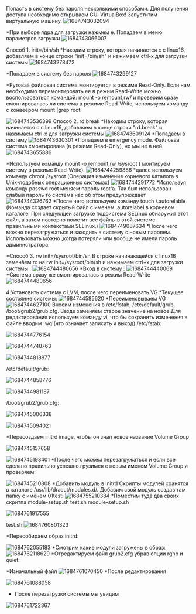 Попасть в систему без пароля несколькими способами.
Для получения доступа необходимо открываем GUI VirtualBox! 
Запуститим виртуальную машину. 
![1684743032094](https://github.com/AlexanderSerg-jun/boot_system/assets/85576634/3c399f01-20e5-4af1-a790-1d1c9eddeba2)

*При выборе ядра для загрузки нажмем e. Попадаем в меню параметров загрузки
![1684743066007](https://github.com/AlexanderSerg-jun/boot_system/assets/85576634/80d97456-cb1c-4c25-8dd5-f99631bf97ce)


Способ 1. init=/bin/sh
*Находим строку, которая начинается с с linux16, добавляем в конце строки "init=/bin/sh" и нажимаем сtrl-x для загрузки  системы
![1684743278472](https://github.com/AlexanderSerg-jun/boot_system/assets/85576634/566dcdb8-c2d5-48d5-b95e-512127644b4f)

*Попадаем в систему без пароля
![1684743299127](https://github.com/AlexanderSerg-jun/boot_system/assets/85576634/c5e646c0-07d7-4e7b-a166-1733bd190e58)

*Рутоваā файловая система монтируется в режиме Read-Only. Если нам  необходимо перемонтировать ее в режим Read-Write можно воспользоваться командой: mount -o remount,rw/ и проверим сразу смонтировалась ли система в режиме Read-Write, используем команду c конвеером mount |grep root

![1684743536399](https://github.com/AlexanderSerg-jun/boot_system/assets/85576634/7ee78009-645a-4619-b00b-fcbd0adc1466)
 Способ 2. rd.break
 *Находим строку, которая начинается с с linux16, добавляем в конце строки "rd.break" и нажимаем сtrl-x для загрузки  системы
 ![1684743609124](https://github.com/AlexanderSerg-jun/boot_system/assets/85576634/b674f4f5-d733-427c-a812-e3240f7a035f)
 *Попадаем в систему
![1684743630301](https://github.com/AlexanderSerg-jun/boot_system/assets/85576634/dc94af0c-37ab-4742-b411-cbc34c2034cf)
*Попадаем в emergency mode. Файловаā система смонтирована (в режиме Read-Only), но мы не в ней.
![1684743655886](https://github.com/AlexanderSerg-jun/boot_system/assets/85576634/7011de62-2dcb-489e-9a08-258cab96340a)

*Используем команду mount -o remount,rw /sysroot ( монтируем систему в режиме Read-Write).
![1684744259886](https://github.com/AlexanderSerg-jun/boot_system/assets/85576634/c88b6e5f-a057-4b2c-ac2f-4fd6e651ce52)
*далее используем команду chroot /sysroot (Операция изменения корневого каталога в Unix-подобных операционных системах)
![1684744291772](https://github.com/AlexanderSerg-jun/boot_system/assets/85576634/13f7d238-601c-4189-bc2e-a74ea2d90cf8)
*Используя команду passwd root меняем пароль root'а. Так был использован слабый пароль то система нас об этом предупреждает
![1684744326762](https://github.com/AlexanderSerg-jun/boot_system/assets/85576634/be541ff7-0c6b-40cb-aaf9-6afbb59e1346)
*После чего используем команду touch /.autorelable (Команда создает скрытый файл с именем .autorelabel в корневом каталоге. При следующей загрузке подсистема SELinux обнаружит этот файл, а затем повторно пометит все файлы в этой системе правильными контекстами SELinux.)
![1684749087634](https://github.com/AlexanderSerg-jun/boot_system/assets/85576634/66e520bd-a477-4b72-8da9-8a16e1a1c481)
*После чего можно перезагружаться и заходить в систему с новым паролем. Использовать можно ,когда  потеряли или вообще не имели пароль администратора.

*Способ 3. rw init=/sysroot/bin/sh
В строке начинающейся  с linux16 заменāем ro на rw init=/sysroot/bin/sh и нажимаем сtrl+x для загрузки системы :
![1684744480656](https://github.com/AlexanderSerg-jun/boot_system/assets/85576634/751ccc39-d3ae-4cc9-ad8f-12499e608cc8)
*Вход в систему :
![1684744440069](https://github.com/AlexanderSerg-jun/boot_system/assets/85576634/e22b6980-b713-4a0e-9918-aab9cc395da9)
*Система сразу же смонтировалась в режим Read-Write
![1684744480656](https://github.com/AlexanderSerg-jun/boot_system/assets/85576634/1c5438ca-6344-44c8-8d06-d35df9b2b5a6)

4.Установить систему с LVM, после чего переименовать VG
*Текущее состояние системы:
![1684744585620](https://github.com/AlexanderSerg-jun/boot_system/assets/85576634/33ea5e3e-e929-43bc-8dbb-cb27948bd242)
*Переименовываем VG
![1684744627100](https://github.com/AlexanderSerg-jun/boot_system/assets/85576634/40dc29ad-ef5f-44f7-be15-5e07d2c7330c)
Вносим изменения в  /etc/fstab, /etc/default/grub, /boot/grub2/grub.cfg. Везде заменяем старое значение на новое.Для редактирования используем команду vi, что бы сохранить изменения в файле вводим :wq!(что означает записать и выход)
/etc/fstab:

![1684744776154](https://github.com/AlexanderSerg-jun/boot_system/assets/85576634/6709a6af-54f1-4e36-b472-fca5f8fffbce)

![1684744748763](https://github.com/AlexanderSerg-jun/boot_system/assets/85576634/210028af-d09f-490f-aa66-75097f99689c)

![1684744818977](https://github.com/AlexanderSerg-jun/boot_system/assets/85576634/a581d46e-2cac-466e-8866-e6681832d274)

/etc/default/grub:

![1684744858776](https://github.com/AlexanderSerg-jun/boot_system/assets/85576634/b71ecc10-bc30-49ea-9882-1ff10123655d)

![1684744981187](https://github.com/AlexanderSerg-jun/boot_system/assets/85576634/c51b0523-3559-4995-ab08-06935970685b)

/boot/grub2/grub.cfg:

![1684745006338](https://github.com/AlexanderSerg-jun/boot_system/assets/85576634/ee8ec220-4539-4c1c-952b-78b3291c84e9)

![1684745094021](https://github.com/AlexanderSerg-jun/boot_system/assets/85576634/6cf074b7-6752-4093-9f59-23c023d68520)

*Пересоздаем initrd image, чтобы он знал новое название Volume Group

![1684745157658](https://github.com/AlexanderSerg-jun/boot_system/assets/85576634/e055c560-00f6-4ed0-8b6a-a128c9a8c121)

![1684745193401](https://github.com/AlexanderSerg-jun/boot_system/assets/85576634/deb3cc27-0c1c-40d1-80c0-11bc84719a19)
*После чего можем перезагружаться и если все сделано правильно успешно грузимся с новым именем Volume Group и проверяем:

![1684745210808](https://github.com/AlexanderSerg-jun/boot_system/assets/85576634/7d64619c-9300-4bd4-8deb-9a3afb5092ec)
*Добавить модуль в initrd
Скрипты модулей хранятся в каталоге /usr/lib/dracut/modules.d/. Добавим свой модуль создав там папку с именем 01test:
![1684755210384](https://github.com/AlexanderSerg-jun/boot_system/assets/85576634/87d29497-18ca-4eb2-b1e0-b738eb89a848)
*Поместим туда два своих скритпа module-setup.sh test.sh
module-setup.sh

![1684761917555](https://github.com/AlexanderSerg-jun/boot_system/assets/85576634/6bd50efb-79e0-4b29-82dc-81d26035d9f9)

test.sh
![1684760801323](https://github.com/AlexanderSerg-jun/boot_system/assets/85576634/bb07ce1d-4e14-4863-8d1d-4c32fb4f06f0)

*Пересобираем образ initrd:

![1684762055183](https://github.com/AlexanderSerg-jun/boot_system/assets/85576634/6d0bbdc1-9a39-484e-b4b8-455f74fbe1e9)
*Смотрим какие модули загружены в образ:
![1684762118629](https://github.com/AlexanderSerg-jun/boot_system/assets/85576634/c65076a1-07f9-4330-b319-b944e29b45e5)
 *Отредактируем файл grub2.cfg убрав опции rghb и quiet:
 
 *Изначальный файл
![1684761070450](https://github.com/AlexanderSerg-jun/boot_system/assets/85576634/43795594-417c-4c96-ac86-0727b530c887)
*После редактирования 

![1684761088058](https://github.com/AlexanderSerg-jun/boot_system/assets/85576634/78b39001-4433-4476-9c0b-958e5a8ae83d)
* После перезагрузки системы мы увидим 


![1684761722367](https://github.com/AlexanderSerg-jun/boot_system/assets/85576634/f90cfeef-3760-4bc3-9c2a-5ddbc1833033)









